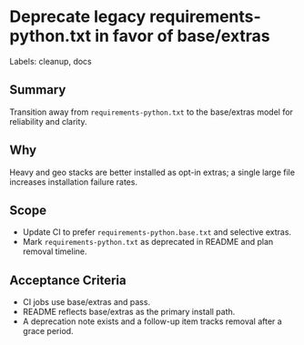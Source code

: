 # Deprecate legacy requirements-python.txt in favor of base/extras

Labels: cleanup, docs

## Summary

Transition away from `requirements-python.txt` to the base/extras model for reliability and clarity.

## Why

Heavy and geo stacks are better installed as opt-in extras; a single large file increases installation failure rates.

## Scope

- Update CI to prefer `requirements-python.base.txt` and selective extras.
- Mark `requirements-python.txt` as deprecated in README and plan removal timeline.

## Acceptance Criteria

- CI jobs use base/extras and pass.
- README reflects base/extras as the primary install path.
- A deprecation note exists and a follow-up item tracks removal after a grace period.
